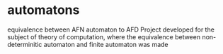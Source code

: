 # automatons
equivalence between AFN automaton to AFD
Project developed for the subject of theory of computation, where the equivalence between non-determinitic automaton and finite automaton was made
